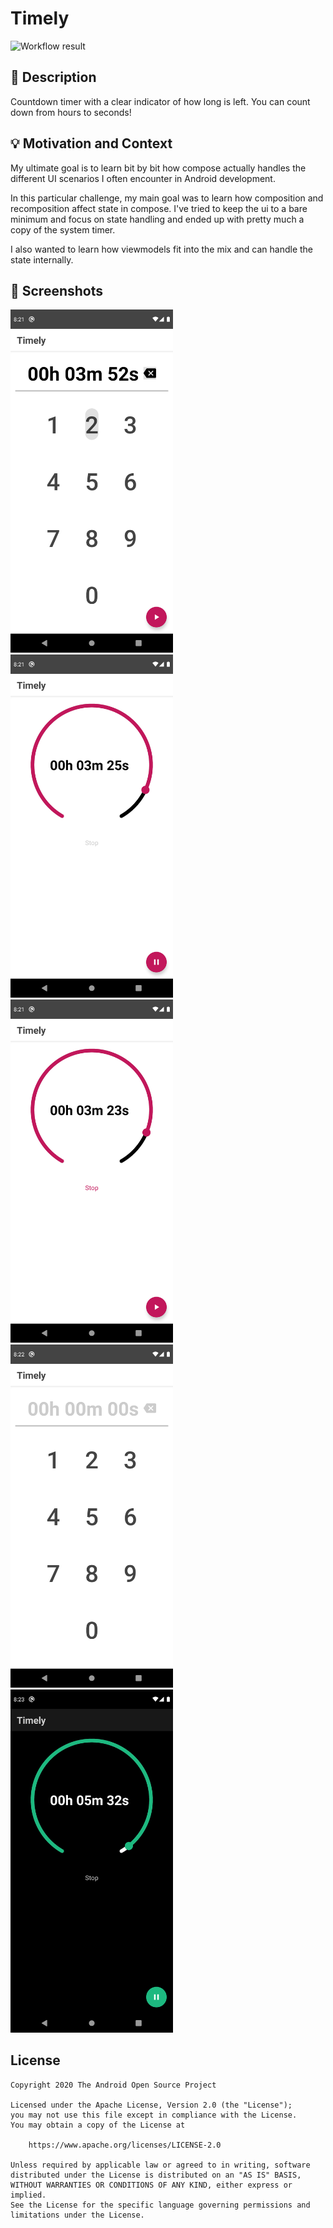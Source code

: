 # Timely

![Workflow result](https://github.com/fgoncalves/countdown-compose/workflows/Check/badge.svg)

## :scroll: Description

Countdown timer with a clear indicator of how long is left. You can count down from hours to seconds!

## :bulb: Motivation and Context

My ultimate goal is to learn bit by bit how compose actually handles the different UI scenarios I
often encounter in Android development.

In this particular challenge, my main goal was to learn how composition and recomposition affect state in compose. I've tried to
keep the ui to a bare minimum and focus on state handling and ended up with pretty much a copy of the system timer.

I also wanted to learn how viewmodels fit into the mix and can handle the state internally.

## :camera_flash: Screenshots
<img src="/results/screenshot_1.png" width="260">&emsp;<img src="/results/screenshot_2.png" width="260">&emsp;<img src="/results/screenshot_3.png" width="260">&emsp;<img src="/results/screenshot_4.png" width="260">&emsp;<img src="/results/screenshot_5.png" width="260">

## License
```
Copyright 2020 The Android Open Source Project

Licensed under the Apache License, Version 2.0 (the "License");
you may not use this file except in compliance with the License.
You may obtain a copy of the License at

    https://www.apache.org/licenses/LICENSE-2.0

Unless required by applicable law or agreed to in writing, software
distributed under the License is distributed on an "AS IS" BASIS,
WITHOUT WARRANTIES OR CONDITIONS OF ANY KIND, either express or implied.
See the License for the specific language governing permissions and
limitations under the License.
```
